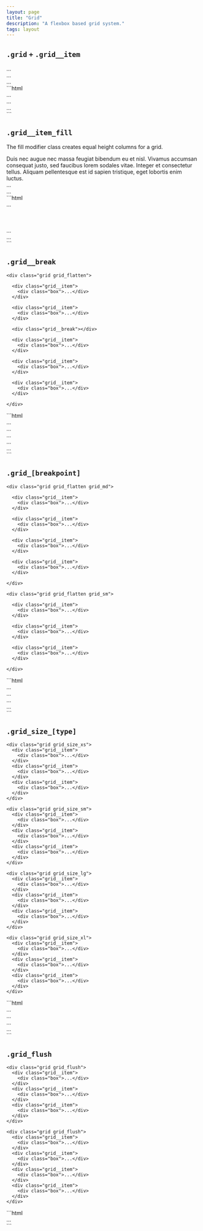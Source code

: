 ```yaml
---
layout: page
title: "Grid"
description: "A flexbox based grid system."
tags: layout
---
```


## `.grid` `+` `.grid__item`

<div class="demo spacing">
  <div class="demo__render">
    <div class="grid grid_flatten">
      <div class="grid__item">
        <div class="box">...</div>
      </div>
      <div class="grid__item">
        <div class="box">...</div>
      </div>
      <div class="grid__item">
        <div class="box">...</div>
      </div>
    </div>
  </div>
  <div class="demo__code" markdown="1">
```html
<div class="grid">
  <div class="grid__item">...</div>
  <div class="grid__item">...</div>
  <div class="grid__item">...</div>
</div>
```
  </div>
</div>

## `.grid__item_fill`

The fill modifier class creates equal height columns for a grid.

<div class="demo spacing">
  <div class="demo__render">
    <div class="grid grid_flatten">
      <div class="grid__item">
        <div class="card card_theme_shade">
          <div class="card__body">
            Duis nec augue nec massa feugiat bibendum eu et nisl. Vivamus accumsan consequat justo, sed faucibus lorem sodales vitae. Integer et consectetur tellus. Aliquam pellentesque est id sapien tristique, eget lobortis enim luctus.
          </div>
        </div>
      </div>
      <div class="grid__item">
        <div class="card card_theme_shade">
          <div class="card__body">
            ...
          </div>
        </div>
      </div>
      <div class="grid__item">
        <div class="card card_theme_shade">
          <div class="card__body">
            ...
          </div>
        </div>
      </div>
    </div>
  </div>
  <div class="demo__code" markdown="1">
```html
<div class="grid">
  <div class="grid__item">
    ...<br /><br /><br /><br />
  </div>
  <div class="grid__item grid__item_fill">...</div>
  <div class="grid__item">...</div>
</div>
```
  </div>
</div>

## `.grid__break`

<div class="demo spacing">
  <div class="demo__render">

    <div class="grid grid_flatten">

      <div class="grid__item">
        <div class="box">...</div>
      </div>

      <div class="grid__item">
        <div class="box">...</div>
      </div>

      <div class="grid__break"></div>

      <div class="grid__item">
        <div class="box">...</div>
      </div>

      <div class="grid__item">
        <div class="box">...</div>
      </div>

      <div class="grid__item">
        <div class="box">...</div>
      </div>

    </div>
  </div>
  <div class="demo__code" markdown="1">
```html
<div class="grid">
  <div class="grid__item">...</div>
  <div class="grid__item">...</div>
  <div class="grid__break"></div>
  <div class="grid__item">...</div>
  <div class="grid__item">...</div>
  <div class="grid__item">...</div>
</div>
```
  </div>
</div>

## `.grid_[breakpoint]`

<div class="demo spacing">
  <div class="demo__render spacing">

    <div class="grid grid_flatten grid_md">

      <div class="grid__item">
        <div class="box">...</div>
      </div>

      <div class="grid__item">
        <div class="box">...</div>
      </div>

      <div class="grid__item">
        <div class="box">...</div>
      </div>

      <div class="grid__item">
        <div class="box">...</div>
      </div>

    </div>

    <div class="grid grid_flatten grid_sm">

      <div class="grid__item">
        <div class="box">...</div>
      </div>

      <div class="grid__item">
        <div class="box">...</div>
      </div>

      <div class="grid__item">
        <div class="box">...</div>
      </div>

    </div>

  </div>
  <div class="demo__code" markdown="1">
```html
<div class="grid grid_md">
  <div class="grid__item">...</div>
  ...
</div>
<div class="grid grid_sm">
  <div class="grid__item">...</div>
  ...
</div>
```
  </div>
</div>

## `.grid_size_[type]`

<div class="demo spacing">
  <div class="demo__render">

    <div class="grid grid_size_xs">
      <div class="grid__item">
        <div class="box">...</div>
      </div>
      <div class="grid__item">
        <div class="box">...</div>
      </div>
      <div class="grid__item">
        <div class="box">...</div>
      </div>
    </div>

    <div class="grid grid_size_sm">
      <div class="grid__item">
        <div class="box">...</div>
      </div>
      <div class="grid__item">
        <div class="box">...</div>
      </div>
      <div class="grid__item">
        <div class="box">...</div>
      </div>
    </div>

    <div class="grid grid_size_lg">
      <div class="grid__item">
        <div class="box">...</div>
      </div>
      <div class="grid__item">
        <div class="box">...</div>
      </div>
      <div class="grid__item">
        <div class="box">...</div>
      </div>
    </div>

    <div class="grid grid_size_xl">
      <div class="grid__item">
        <div class="box">...</div>
      </div>
      <div class="grid__item">
        <div class="box">...</div>
      </div>
      <div class="grid__item">
        <div class="box">...</div>
      </div>
    </div>

  </div>
  <div class="demo__code" markdown="1">
```html
<div class="grid grid_size_xs">...</div>
<div class="grid grid_size_sm">...</div>
<div class="grid grid_size_lg">...</div>
<div class="grid grid_size_xl">...</div>
```
  </div>
</div>

## `.grid_flush`

<div class="demo spacing">
  <div class="demo__render">

    <div class="grid grid_flush">
      <div class="grid__item">
        <div class="box">...</div>
      </div>
      <div class="grid__item">
        <div class="box">...</div>
      </div>
      <div class="grid__item">
        <div class="box">...</div>
      </div>
    </div>

    <div class="grid grid_flush">
      <div class="grid__item">
        <div class="box">...</div>
      </div>
      <div class="grid__item">
        <div class="box">...</div>
      </div>
      <div class="grid__item">
        <div class="box">...</div>
      </div>
      <div class="grid__item">
        <div class="box">...</div>
      </div>
    </div>

  </div>
  <div class="demo__code" markdown="1">
```html
<div class="grid grid_flush">...</div>
```
  </div>
</div>
